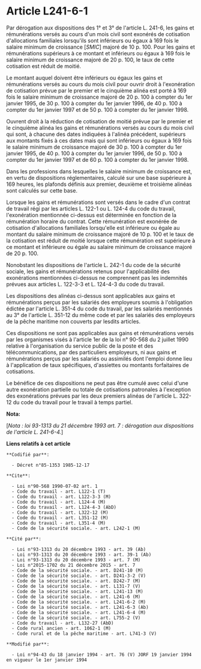 # Article L241-6-1

Par dérogation aux dispositions des 1° et 3° de l'article L. 241-6, les gains et rémunérations versés au cours d'un mois
civil sont exonérés de cotisation d'allocations familiales lorsqu'ils sont inférieurs ou égaux à 169 fois le salaire minimum
de croissance [*SMIC*] majoré de 10 p. 100. Pour les gains et rémunérations supérieurs à ce montant et inférieurs ou égaux à
169 fois le salaire minimum de croissance majoré de 20 p. 100, le taux de cette cotisation est réduit de moitié.

Le montant auquel doivent être inférieurs ou égaux les gains et rémunérations versés au cours du mois civil pour ouvrir droit
à l'exonération de cotisation prévue par le premier et le cinquième alinéa est porté à 169 fois le salaire minimum de
croissance majoré de 20 p. 100 à compter du 1er janvier 1995, de 30 p. 100 à compter du 1er janvier 1996, de 40 p. 100 à
compter du 1er janvier 1997 et de 50 p. 100 à compter du 1er janvier 1998.

Ouvrent droit à la réduction de cotisation de moitié prévue par le premier et le cinquième alinéa les gains et rémunérations
versés au cours du mois civil qui sont, à chacune des dates indiquées à l'alinéa précédent, supérieurs aux montants fixés à
ces dates mais qui sont inférieurs ou égaux à 169 fois le salaire minimum de croissance majoré de 30 p. 100 à compter du 1er
janvier 1995, de 40 p. 100 à compter du 1er janvier 1996, de 50 p. 100 à compter du 1er janvier 1997 et de 60 p. 100 à
compter du 1er janvier 1998.

Dans les professions dans lesquelles le salaire minimum de croissance est, en vertu de dispositions réglementaires, calculé
sur une base supérieure à 169 heures, les plafonds définis aux premier, deuxième et troisième alinéas sont calculés sur cette
base.

Lorsque les gains et rémunérations sont versés dans le cadre d'un contrat de travail régi par les articles L. 122-1 ou L.
124-4 du code du travail, l'exonération mentionnée ci-dessus est déterminée en fonction de la rémunération horaire du
contrat. Cette rémunération est exonérée de cotisation d'allocations familiales lorsqu'elle est inférieure ou égale au
montant du salaire minimum de croissance majoré de 10 p. 100 et le taux de la cotisation est réduit de moitié lorsque cette
rémunération est supérieure à ce montant et inférieure ou égale au salaire minimum de croissance majoré de 20 p. 100.

Nonobstant les dispositions de l'article L. 242-1 du code de la sécurité sociale, les gains et rémunérations retenus pour
l'applicabilité des exonérations mentionnées ci-dessus ne comprennent pas les indemnités prévues aux articles L. 122-3-3 et
L. 124-4-3 du code du travail.

Les dispositions des alinéas ci-dessus sont applicables aux gains et rémunérations perçus par les salariés des employeurs
soumis à l'obligation édictée par l'article L. 351-4 du code du travail, par les salariés mentionnés au 3° de l'article L.
351-12 du même code et par les salariés des employeurs de la pêche maritime non couverts par lesdits articles.

Ces dispositions ne sont pas applicables aux gains et rémunérations versés par les organismes visés à l'article 1er de la loi
n° 90-568 du 2 juillet 1990 relative à l'organisation du service public de la poste et des télécommunications, par des
particuliers employeurs, ni aux gains et rémunérations perçus par les salariés ou assimilés dont l'emploi donne lieu à
l'application de taux spécifiques, d'assiettes ou montants forfaitaires de cotisations.

Le bénéfice de ces dispositions ne peut pas être cumulé avec celui d'une autre exonération partielle ou totale de cotisations
patronales à l'exception des exonérations prévues par les deux premiers alinéas de l'article L. 322-12 du code du travail
pour le travail à temps partiel.

**Nota:**

[*Nota : loi 93-1313 du 21 décembre 1993 art. 7 : dérogation aux dispositions de l'article L. 241-6-4.*]

**Liens relatifs à cet article**

	**Codifié par**:

	  - Décret n°85-1353 1985-12-17

	**Cite**:

	  - Loi n°90-568 1990-07-02 art. 1
	  - Code du travail - art. L122-1 (T)
	  - Code du travail - art. L122-3-3 (M)
	  - Code du travail - art. L124-4 (M)
	  - Code du travail - art. L124-4-3 (AbD)
	  - Code du travail - art. L322-12 (M)
	  - Code du travail - art. L351-12 (M)
	  - Code du travail - art. L351-4 (M)
	  - Code de la sécurité sociale. - art. L242-1 (M)

	**Cité par**:

	  - Loi n°93-1313 du 20 décembre 1993 - art. 39 (Ab)
	  - Loi n°93-1313 du 20 décembre 1993 - art. 39-1 (Ab)
	  - Loi n°93-1313 du 20 décembre 1993 - art. 7 (M)
	  - Loi n°2015-1702 du 21 décembre 2015 - art. 7
	  - Code de la sécurité sociale. - art. D241-10 (M)
	  - Code de la sécurité sociale. - art. D241-3-2 (V)
	  - Code de la sécurité sociale. - art. D242-7 (M)
	  - Code de la sécurité sociale. - art. L131-7 (V)
	  - Code de la sécurité sociale. - art. L241-13 (M)
	  - Code de la sécurité sociale. - art. L241-6 (M)
	  - Code de la sécurité sociale. - art. L241-6-2 (M)
	  - Code de la sécurité sociale. - art. L241-6-3 (Ab)
	  - Code de la sécurité sociale. - art. L241-6-4 (M)
	  - Code de la sécurité sociale. - art. L755-2 (V)
	  - Code du travail - art. L132-27 (AbD)
	  - Code rural ancien - art. 1062-1 (M)
	  - Code rural et de la pêche maritime - art. L741-3 (V)

	**Modifié par**:

	  - Loi n°94-43 du 18 janvier 1994 - art. 76 (V) JORF 19 janvier 1994 en vigueur le 1er janvier 1994
